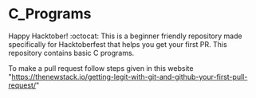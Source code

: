 # C_Programs
Happy Hacktober! :octocat: This is a beginner friendly repository made specifically for Hacktoberfest that helps you get your first PR. This repository contains basic C programs. 

To make a pull request follow steps given in this website "https://thenewstack.io/getting-legit-with-git-and-github-your-first-pull-request/"

